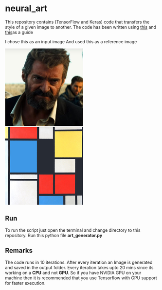 # neural_art

This repository contains (TensorFlow and Keras) code that transfers the 
style of a given image to another. The code has been written using [this][original] and [this][youtube]as a guide

I chose this as an input image
And used this as a reference image

<img src="/logan.jpg" width="256" height="256">
<img src="/styles/block.jpg" width="256" height="256">


## Run

To run the script just open the terminal and change directory to
this repository.
Run this python file **art_generator.py**


## Remarks

The code runs in 10 iterations.
After every iteration an Image is generated and saved in the output folder.
Every iteration takes upto 20 mins since its working on a **CPU** and not **GPU**.
So if you have NVIDIA GPU on your machine then it is recommended that you use 
Tensorflow with GPU support for faster execution. 



[original]: https://github.com/hnarayanan/artistic-style-transfer/blob/master/notebooks/6_Artistic_style_transfer_with_a_repurposed_VGG_Net_16.ipynb

[youtube]: https://www.youtube.com/watch?v=Oex0eWoU7AQ&feature=youtu.be